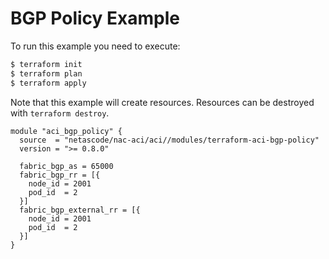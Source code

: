 <!-- BEGIN_TF_DOCS -->
# BGP Policy Example

To run this example you need to execute:

```bash
$ terraform init
$ terraform plan
$ terraform apply
```

Note that this example will create resources. Resources can be destroyed with `terraform destroy`.

```hcl
module "aci_bgp_policy" {
  source  = "netascode/nac-aci/aci//modules/terraform-aci-bgp-policy"
  version = ">= 0.8.0"

  fabric_bgp_as = 65000
  fabric_bgp_rr = [{
    node_id = 2001
    pod_id  = 2
  }]
  fabric_bgp_external_rr = [{
    node_id = 2001
    pod_id  = 2
  }]
}
```
<!-- END_TF_DOCS -->